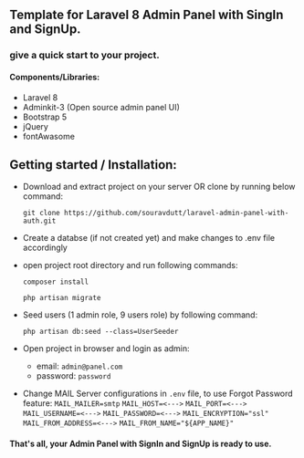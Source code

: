 ## Template for Laravel 8 Admin Panel with SingIn and SignUp.
### give a quick start to your project.

#### Components/Libraries:
* Laravel 8
* Adminkit-3 (Open source admin panel UI)
* Bootstrap 5
* jQuery
* fontAwasome

## Getting started / Installation:
* Download and extract project on your server OR clone by running below command:
    ```
    git clone https://github.com/souravdutt/laravel-admin-panel-with-auth.git
    ```
* Create a databse (if not created yet) and make changes to .env file accordingly
* open project root directory and run following commands:

    ```
    composer install
    ```
    ```
    php artisan migrate
    ```
* Seed users (1 admin role, 9 users role) by following command:
    ```
    php artisan db:seed --class=UserSeeder
    ```
* Open project in browser and login as admin:
  - email: ```admin@panel.com```
  - password: ```password```
  
* Change MAIL Server configurations in ```.env``` file, to use Forgot Password feature:
  ```MAIL_MAILER=smtp```
  ```MAIL_HOST=<--->```
  ```MAIL_PORT=<--->```
  ```MAIL_USERNAME=<--->```
  ```MAIL_PASSWORD=<--->```
  ```MAIL_ENCRYPTION="ssl"```
  ```MAIL_FROM_ADDRESS=<--->```
  ```MAIL_FROM_NAME="${APP_NAME}"```

#### That's all, your Admin Panel with SignIn and SignUp is ready to use. 

